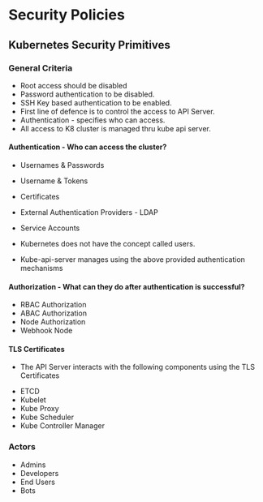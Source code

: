 # Security Policies

## Kubernetes Security Primitives

### General Criteria

* Root access should be disabled
* Password authentication to be disabled.
* SSH Key based authentication to be enabled.
* First line of defence is to control the access to API Server.
* Authentication - specifies who can access.
* All access to K8 cluster is managed thru kube api server.


#### Authentication - Who can access the cluster?

* Usernames & Passwords
* Username & Tokens
* Certificates
* External Authentication Providers - LDAP
* Service Accounts

* Kubernetes does not have the concept called users.
* Kube-api-server manages using the above provided authentication mechanisms

#### Authorization - What can they do after authentication is successful?

* RBAC Authorization
* ABAC Authorization
* Node Authorization
* Webhook Node

#### TLS Certificates

* The API Server interacts with the following components using the TLS Certificates

- ETCD
- Kubelet
- Kube Proxy
- Kube Scheduler
- Kube Controller Manager

### Actors

- Admins
- Developers
- End Users
- Bots